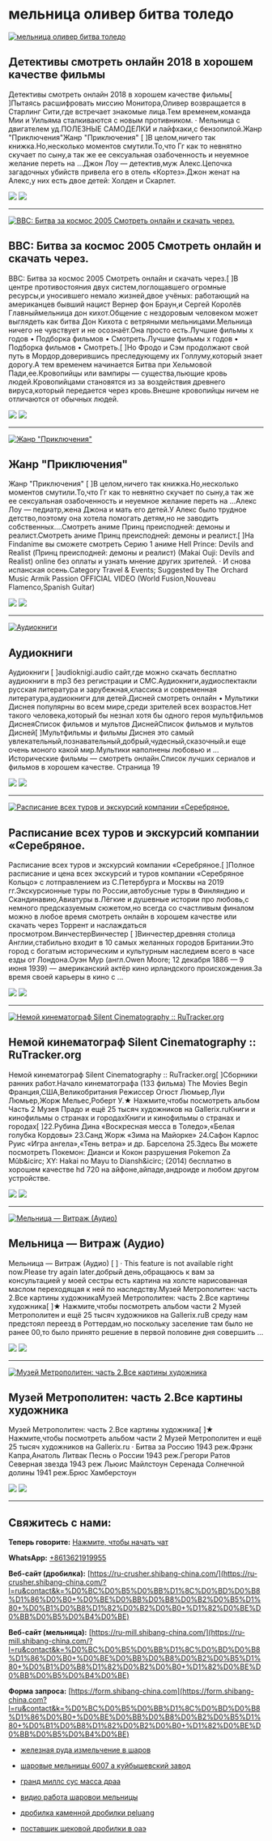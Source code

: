 # мельница оливер битва толедо

<a href="https://swt.shibang-china.com/?l=ru&img&k=%D0%BC%D0%B5%D0%BB%D1%8C%D0%BD%D0%B8%D1%86%D0%B0+%D0%BE%D0%BB%D0%B8%D0%B2%D0%B5%D1%80+%D0%B1%D0%B8%D1%82%D0%B2%D0%B0+%D1%82%D0%BE%D0%BB%D0%B5%D0%B4%D0%BE" target="_blank">![мельница оливер битва толедо](http://static.shibang-china.com/all-800x300/1357.jpg)</a>

## Детективы смотреть онлайн 2018 в хорошем качестве фильмы
Детективы смотреть онлайн 2018 в хорошем качестве фильмы[ ]Пытаясь расшифровать миссию Монитора,Оливер возвращается в Старлинг Сити,где встречает знакомые лица.Тем временем,команда Мии и Уильяма сталкиваются с новым противником.&nbsp;&#0183;&#32;Мельница с двигателем уд.ПОЛЕЗНЫЕ САМОДЕЛКИ и лайфхаки,с бензопилой.Жанр &quot;Приключения&quot;Жанр &quot;Приключения&quot; [ ]В целом,ничего так книжка.Но,несколько моментов смутили.То,что Гг как то невнятно скучает по сыну,а так же ее сексуальная озабоченность и неуемное желание переть на …Джон Лоу — детектив,муж Алекс.Цепочка загадочных убийств привела его в отель &#171;Кортез&#187;.Джон женат на Алекс,у них есть двое детей: Холден и Скарлет.


<a href="https://whatsapp.shibangsoft.com/WhatsApp.php" target="_blank" title="WhatsApp">![](http://static.shibang-china.com/icon/whatsapp.png)</a> <a href="https://swt.shibang-china.com/?l=ru&icon&k=%D0%BC%D0%B5%D0%BB%D1%8C%D0%BD%D0%B8%D1%86%D0%B0+%D0%BE%D0%BB%D0%B8%D0%B2%D0%B5%D1%80+%D0%B1%D0%B8%D1%82%D0%B2%D0%B0+%D1%82%D0%BE%D0%BB%D0%B5%D0%B4%D0%BE" target="_blank">![](http://static.shibang-china.com/icon/chat-ru.png)</a>

---

<a href="https://swt.shibang-china.com/?l=ru&img&k=%D0%BC%D0%B5%D0%BB%D1%8C%D0%BD%D0%B8%D1%86%D0%B0+%D0%BE%D0%BB%D0%B8%D0%B2%D0%B5%D1%80+%D0%B1%D0%B8%D1%82%D0%B2%D0%B0+%D1%82%D0%BE%D0%BB%D0%B5%D0%B4%D0%BE" target="_blank">![BBC: Битва за космос 2005 Смотреть онлайн и скачать через.](http://static.shibang-china.com/all-800x300/133.jpg)</a>

## BBC: Битва за космос 2005 Смотреть онлайн и скачать через.
BBC: Битва за космос 2005 Смотреть онлайн и скачать через.[ ]В центре противостояния двух систем,поглощавшего огромные ресурсы,и уносившего немало жизней,двое учёных: работающий на американцев бывший нацист Вернер фон Браун,и Сергей Королёв Главныймельница дон кихот.Общение с нездоровым человеком может выглядеть как битва Дон Кихота с ветряными мельницами.Мельница ничего не чувствует и не осознаёт.Она просто есть.Лучшие фильмы х годов • Подборка фильмов • Смотреть.Лучшие фильмы х годов • Подборка фильмов • Смотреть.[ ]Но Фродо и Сэм продолжают свой путь в Мордор,доверившись преследующему их Голлуму,который знает дорогу.А тем временем начинается Битва при Хельмовой Пади,ее.Кровопийцы или вампиры — существа,пьющие кровь людей.Кровопийцами становятся из за воздействия древнего вируса,который передается через кровь.Внешне кровопийцы ничем не отличаются от обычных людей.


<a href="https://whatsapp.shibangsoft.com/WhatsApp.php" target="_blank" title="WhatsApp">![](http://static.shibang-china.com/icon/whatsapp.png)</a> <a href="https://swt.shibang-china.com/?l=ru&icon&k=%D0%BC%D0%B5%D0%BB%D1%8C%D0%BD%D0%B8%D1%86%D0%B0+%D0%BE%D0%BB%D0%B8%D0%B2%D0%B5%D1%80+%D0%B1%D0%B8%D1%82%D0%B2%D0%B0+%D1%82%D0%BE%D0%BB%D0%B5%D0%B4%D0%BE" target="_blank">![](http://static.shibang-china.com/icon/chat-ru.png)</a>

---

<a href="https://swt.shibang-china.com/?l=ru&img&k=%D0%BC%D0%B5%D0%BB%D1%8C%D0%BD%D0%B8%D1%86%D0%B0+%D0%BE%D0%BB%D0%B8%D0%B2%D0%B5%D1%80+%D0%B1%D0%B8%D1%82%D0%B2%D0%B0+%D1%82%D0%BE%D0%BB%D0%B5%D0%B4%D0%BE" target="_blank">![Жанр &quot;Приключения&quot;](http://static.shibang-china.com/all-800x300/900.jpg)</a>

## Жанр &quot;Приключения&quot;
Жанр &quot;Приключения&quot; [ ]В целом,ничего так книжка.Но,несколько моментов смутили.То,что Гг как то невнятно скучает по сыну,а так же ее сексуальная озабоченность и неуемное желание переть на …Алекс Лоу — педиатр,жена Джона и мать его детей.У Алекс было трудное детство,поэтому она хотела помогать детям,но не заводить собственных.…Смотреть аниме Принц преисподней: демоны и реалист.Смотреть аниме Принц преисподней: демоны и реалист.[ ]На Findanime вы сможете смотреть Серию 1 аниме Hell Prince: Devils and Realist (Принц преисподней: демоны и реалист) (Makai Ouji: Devils and Realist) online без оплаты и узнать мнение других зрителей.&nbsp;&#0183;&#32;И снова испанская осень.Category Travel &amp; Events; Suggested by The Orchard Music Armik Passion OFFICIAL VIDEO (World Fusion,Nouveau Flamenco,Spanish Guitar)


<a href="https://whatsapp.shibangsoft.com/WhatsApp.php" target="_blank" title="WhatsApp">![](http://static.shibang-china.com/icon/whatsapp.png)</a> <a href="https://swt.shibang-china.com/?l=ru&icon&k=%D0%BC%D0%B5%D0%BB%D1%8C%D0%BD%D0%B8%D1%86%D0%B0+%D0%BE%D0%BB%D0%B8%D0%B2%D0%B5%D1%80+%D0%B1%D0%B8%D1%82%D0%B2%D0%B0+%D1%82%D0%BE%D0%BB%D0%B5%D0%B4%D0%BE" target="_blank">![](http://static.shibang-china.com/icon/chat-ru.png)</a>

---

<a href="https://swt.shibang-china.com/?l=ru&img&k=%D0%BC%D0%B5%D0%BB%D1%8C%D0%BD%D0%B8%D1%86%D0%B0+%D0%BE%D0%BB%D0%B8%D0%B2%D0%B5%D1%80+%D0%B1%D0%B8%D1%82%D0%B2%D0%B0+%D1%82%D0%BE%D0%BB%D0%B5%D0%B4%D0%BE" target="_blank">![Аудиокниги](http://static.shibang-china.com/all-800x300/457.jpg)</a>

## Аудиокниги
Аудиокниги [ ]audioknigi.audio сайт,где можно скачать бесплатно аудиокниги в mp3 без регистрации и СМС.Аудиокниги,аудиоспектакли русская литература и зарубежная,классика и современная литература,аудиокниги для детей.Дисней смотреть онлайн • Мультики Диснея популярны во всем мире,среди зрителей всех возрастов.Нет такого человека,который бы незнал хотя бы одного героя мультфильмов ДиснеяСписок фильмов и мультов ДиснейСписок фильмов и мультов Дисней[ ]Мультфильмы и фильмы Диснея это самый увлекательный,познавательный,добрый,чудесный,сказочный.и еще очень моного какой мир.Мультики наполнены любовью и …Исторические фильмы — смотреть онлайн.Список лучших сериалов и фильмов в хорошем качестве. Страница 19


<a href="https://whatsapp.shibangsoft.com/WhatsApp.php" target="_blank" title="WhatsApp">![](http://static.shibang-china.com/icon/whatsapp.png)</a> <a href="https://swt.shibang-china.com/?l=ru&icon&k=%D0%BC%D0%B5%D0%BB%D1%8C%D0%BD%D0%B8%D1%86%D0%B0+%D0%BE%D0%BB%D0%B8%D0%B2%D0%B5%D1%80+%D0%B1%D0%B8%D1%82%D0%B2%D0%B0+%D1%82%D0%BE%D0%BB%D0%B5%D0%B4%D0%BE" target="_blank">![](http://static.shibang-china.com/icon/chat-ru.png)</a>

---

<a href="https://swt.shibang-china.com/?l=ru&img&k=%D0%BC%D0%B5%D0%BB%D1%8C%D0%BD%D0%B8%D1%86%D0%B0+%D0%BE%D0%BB%D0%B8%D0%B2%D0%B5%D1%80+%D0%B1%D0%B8%D1%82%D0%B2%D0%B0+%D1%82%D0%BE%D0%BB%D0%B5%D0%B4%D0%BE" target="_blank">![Расписание всех туров и экскурсий компании &#171;Серебряное.](http://static.shibang-china.com/all-800x300/862.jpg)</a>

## Расписание всех туров и экскурсий компании &#171;Серебряное.
Расписание всех туров и экскурсий компании &#171;Серебряное.[ ]Полное расписание и цена всех экскурсий и туров компании &#171;Серебряное Кольцо&#187; с лотправлением из С.Петербурга и Москвы на 2019 гг.Экскурсионные туры по России,автобусные туры в Финляндию и Скандинавию,Авиатуры в.Лёгкие и душевные истории про любовь,с немного предсказуемым сюжетом,но всегда со счастливым финалом можно в любое время смотреть онлайн в хорошем качестве или скачать через Торрент и наслаждаться просмотром.ВинчестерВинчестер [ ]Винчестер,древняя столица Англии,стабильно входит в 10 самых желанных городов Британии.Это город с богатым историческим и культурным наследием всего в часе езды от Лондона.Оуэн Мур (англ.Owen Moore; 12 декабря 1886 — 9 июня 1939) — американский актёр кино ирландского происхождения.За время своей карьеры в кино с …


<a href="https://whatsapp.shibangsoft.com/WhatsApp.php" target="_blank" title="WhatsApp">![](http://static.shibang-china.com/icon/whatsapp.png)</a> <a href="https://swt.shibang-china.com/?l=ru&icon&k=%D0%BC%D0%B5%D0%BB%D1%8C%D0%BD%D0%B8%D1%86%D0%B0+%D0%BE%D0%BB%D0%B8%D0%B2%D0%B5%D1%80+%D0%B1%D0%B8%D1%82%D0%B2%D0%B0+%D1%82%D0%BE%D0%BB%D0%B5%D0%B4%D0%BE" target="_blank">![](http://static.shibang-china.com/icon/chat-ru.png)</a>

---

<a href="https://swt.shibang-china.com/?l=ru&img&k=%D0%BC%D0%B5%D0%BB%D1%8C%D0%BD%D0%B8%D1%86%D0%B0+%D0%BE%D0%BB%D0%B8%D0%B2%D0%B5%D1%80+%D0%B1%D0%B8%D1%82%D0%B2%D0%B0+%D1%82%D0%BE%D0%BB%D0%B5%D0%B4%D0%BE" target="_blank">![Немой кинематограф Silent Cinematography :: RuTracker.org](http://static.shibang-china.com/all-800x300/973.jpg)</a>

## Немой кинематограф Silent Cinematography :: RuTracker.org
Немой кинематограф Silent Cinematography :: RuTracker.org[ ]Сборники ранних работ.Начало кинематографа (133 фильма) The Movies Begin Франция,США,Великобритания Режиссер Огюст Люмьер,Луи Люмьер,Жорж Мельес,Роберт У.★ Нажмите,чтобы посмотреть альбом Часть 2 Музея Прадо и ещё 25 тысяч художников на Gallerix.ruКниги и кинофильмы о странах и городахКниги и кинофильмы о странах и городах[ ]22.Рубина Дина &#171;Воскресная месса в Толедо&#187;,&#171;Белая голубка Кордовы&#187; 23.Санд Жорж &#171;Зима на Майорке&#187; 24.Сафон Карлос Руис &#171;Игра ангела&#187;,&#171;Тень ветра&#187; и др. Барселона 25.Здесь Вы можете посмотреть Покемон: Дианси и Кокон разрушения Pokemon Za M&#251;b&amp;icirс; XY: Hakai no Mayu to Diansh&amp;icirс; (2014) бесплатно в хорошем качестве hd 720 на айфоне,айпаде,андроиде и любом другом устройстве.


<a href="https://whatsapp.shibangsoft.com/WhatsApp.php" target="_blank" title="WhatsApp">![](http://static.shibang-china.com/icon/whatsapp.png)</a> <a href="https://swt.shibang-china.com/?l=ru&icon&k=%D0%BC%D0%B5%D0%BB%D1%8C%D0%BD%D0%B8%D1%86%D0%B0+%D0%BE%D0%BB%D0%B8%D0%B2%D0%B5%D1%80+%D0%B1%D0%B8%D1%82%D0%B2%D0%B0+%D1%82%D0%BE%D0%BB%D0%B5%D0%B4%D0%BE" target="_blank">![](http://static.shibang-china.com/icon/chat-ru.png)</a>

---

<a href="https://swt.shibang-china.com/?l=ru&img&k=%D0%BC%D0%B5%D0%BB%D1%8C%D0%BD%D0%B8%D1%86%D0%B0+%D0%BE%D0%BB%D0%B8%D0%B2%D0%B5%D1%80+%D0%B1%D0%B8%D1%82%D0%B2%D0%B0+%D1%82%D0%BE%D0%BB%D0%B5%D0%B4%D0%BE" target="_blank">![Мельница — Витраж (Аудио)](http://static.shibang-china.com/all-800x300/784.jpg)</a>

## Мельница — Витраж (Аудио)
Мельница — Витраж (Аудио) [ ]&nbsp;&#0183;&#32;This feature is not available right now.Please try again later.добрый день,обращаюсь к вам за консультацией у моей сестры есть картина на холсте нарисованная маслом переходящая к ней по наследству.Музей Метрополитен: часть 2.Все картины художникаМузей Метрополитен: часть 2.Все картины художника[ ]★ Нажмите,чтобы посмотреть альбом части 2 Музей Метрополитен и ещё 25 тысяч художников на Gallerix.ruВ среду нам предстоял переезд в Роттердам,но поскольку заселение там было не ранее 00,то было принято решение в первой половине дня совершить …


<a href="https://whatsapp.shibangsoft.com/WhatsApp.php" target="_blank" title="WhatsApp">![](http://static.shibang-china.com/icon/whatsapp.png)</a> <a href="https://swt.shibang-china.com/?l=ru&icon&k=%D0%BC%D0%B5%D0%BB%D1%8C%D0%BD%D0%B8%D1%86%D0%B0+%D0%BE%D0%BB%D0%B8%D0%B2%D0%B5%D1%80+%D0%B1%D0%B8%D1%82%D0%B2%D0%B0+%D1%82%D0%BE%D0%BB%D0%B5%D0%B4%D0%BE" target="_blank">![](http://static.shibang-china.com/icon/chat-ru.png)</a>

---

<a href="https://swt.shibang-china.com/?l=ru&img&k=%D0%BC%D0%B5%D0%BB%D1%8C%D0%BD%D0%B8%D1%86%D0%B0+%D0%BE%D0%BB%D0%B8%D0%B2%D0%B5%D1%80+%D0%B1%D0%B8%D1%82%D0%B2%D0%B0+%D1%82%D0%BE%D0%BB%D0%B5%D0%B4%D0%BE" target="_blank">![Музей Метрополитен: часть 2.Все картины художника](http://static.shibang-china.com/all-800x300/1086.jpg)</a>

## Музей Метрополитен: часть 2.Все картины художника
Музей Метрополитен: часть 2.Все картины художника[ ]★ Нажмите,чтобы посмотреть альбом части 2 Музей Метрополитен и ещё 25 тысяч художников на Gallerix.ru&nbsp;&#0183;&#32;Битва за Россию 1943 реж.Фрэнк Капра,Анатоль Литвак Песнь о России 1943 реж.Грегори Ратов Северная звезда 1943 реж Льюис Майлстоун Серенада Солнечной долины 1941 реж.Брюс Хамберстоун

<a href="https://whatsapp.shibangsoft.com/WhatsApp.php" target="_blank" title="WhatsApp">![](http://static.shibang-china.com/icon/whatsapp.png)</a> <a href="https://swt.shibang-china.com/?l=ru&icon&k=%D0%BC%D0%B5%D0%BB%D1%8C%D0%BD%D0%B8%D1%86%D0%B0+%D0%BE%D0%BB%D0%B8%D0%B2%D0%B5%D1%80+%D0%B1%D0%B8%D1%82%D0%B2%D0%B0+%D1%82%D0%BE%D0%BB%D0%B5%D0%B4%D0%BE" target="_blank">![](http://static.shibang-china.com/icon/chat-ru.png)</a>

---
## Свяжитесь с нами:

**Теперь говорите:** [Нажмите, чтобы начать чат](https://swt.shibang-china.com?l=ru&contact&k=%D0%BC%D0%B5%D0%BB%D1%8C%D0%BD%D0%B8%D1%86%D0%B0+%D0%BE%D0%BB%D0%B8%D0%B2%D0%B5%D1%80+%D0%B1%D0%B8%D1%82%D0%B2%D0%B0+%D1%82%D0%BE%D0%BB%D0%B5%D0%B4%D0%BE)

**WhatsApp:**  [+8613621919955](https://whatsapp.shibangsoft.com/WhatsApp.php)

**Веб-сайт (дробилка):** [https://ru-crusher.shibang-china.com/](https://ru-crusher.shibang-china.com/?l=ru&contact&k=%D0%BC%D0%B5%D0%BB%D1%8C%D0%BD%D0%B8%D1%86%D0%B0+%D0%BE%D0%BB%D0%B8%D0%B2%D0%B5%D1%80+%D0%B1%D0%B8%D1%82%D0%B2%D0%B0+%D1%82%D0%BE%D0%BB%D0%B5%D0%B4%D0%BE)

**Веб-сайт (мельница):** [https://ru-mill.shibang-china.com/](https://ru-mill.shibang-china.com/?l=ru&contact&k=%D0%BC%D0%B5%D0%BB%D1%8C%D0%BD%D0%B8%D1%86%D0%B0+%D0%BE%D0%BB%D0%B8%D0%B2%D0%B5%D1%80+%D0%B1%D0%B8%D1%82%D0%B2%D0%B0+%D1%82%D0%BE%D0%BB%D0%B5%D0%B4%D0%BE)

**Форма запроса:** [https://form.shibang-china.com](https://form.shibang-china.com?l=ru&contact&k=%D0%BC%D0%B5%D0%BB%D1%8C%D0%BD%D0%B8%D1%86%D0%B0+%D0%BE%D0%BB%D0%B8%D0%B2%D0%B5%D1%80+%D0%B1%D0%B8%D1%82%D0%B2%D0%B0+%D1%82%D0%BE%D0%BB%D0%B5%D0%B4%D0%BE)

* [железная руда измельчение в шаров](../106/%D0%B6%D0%B5%D0%BB%D0%B5%D0%B7%D0%BD%D0%B0%D1%8F%20%D1%80%D1%83%D0%B4%D0%B0%20%D0%B8%D0%B7%D0%BC%D0%B5%D0%BB%D1%8C%D1%87%D0%B5%D0%BD%D0%B8%D0%B5%20%D0%B2%20%D1%88%D0%B0%D1%80%D0%BE%D0%B2.md)

* [шаровые мельницы 6007 а куйбышевский завод](../106/%D1%88%D0%B0%D1%80%D0%BE%D0%B2%D1%8B%D0%B5%20%D0%BC%D0%B5%D0%BB%D1%8C%D0%BD%D0%B8%D1%86%D1%8B%206007%20%D0%B0%20%D0%BA%D1%83%D0%B9%D0%B1%D1%8B%D1%88%D0%B5%D0%B2%D1%81%D0%BA%D0%B8%D0%B9%20%D0%B7%D0%B0%D0%B2%D0%BE%D0%B4.md)

* [гранд миллс сус масса драа](../107/%D0%B3%D1%80%D0%B0%D0%BD%D0%B4%20%D0%BC%D0%B8%D0%BB%D0%BB%D1%81%20%D1%81%D1%83%D1%81%20%D0%BC%D0%B0%D1%81%D1%81%D0%B0%20%D0%B4%D1%80%D0%B0%D0%B0.md)

* [видио работа шаровои мельницы](../113/%D0%B2%D0%B8%D0%B4%D0%B8%D0%BE%20%D1%80%D0%B0%D0%B1%D0%BE%D1%82%D0%B0%20%D1%88%D0%B0%D1%80%D0%BE%D0%B2%D0%BE%D0%B8%20%D0%BC%D0%B5%D0%BB%D1%8C%D0%BD%D0%B8%D1%86%D1%8B.md)

* [дробилка каменной дробилки peluang](../118/%D0%B4%D1%80%D0%BE%D0%B1%D0%B8%D0%BB%D0%BA%D0%B0%20%D0%BA%D0%B0%D0%BC%D0%B5%D0%BD%D0%BD%D0%BE%D0%B9%20%D0%B4%D1%80%D0%BE%D0%B1%D0%B8%D0%BB%D0%BA%D0%B8%20peluang.md)

* [поставщик щековой дробилки в оаэ](../116/%D0%BF%D0%BE%D1%81%D1%82%D0%B0%D0%B2%D1%89%D0%B8%D0%BA%20%D1%89%D0%B5%D0%BA%D0%BE%D0%B2%D0%BE%D0%B9%20%D0%B4%D1%80%D0%BE%D0%B1%D0%B8%D0%BB%D0%BA%D0%B8%20%D0%B2%20%D0%BE%D0%B0%D1%8D.md)